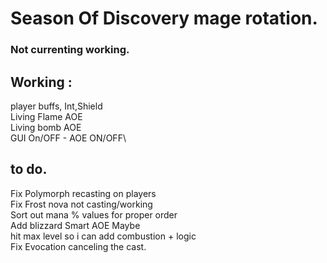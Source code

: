 # Season Of Discovery mage rotation.

### Not currenting working.

## Working : 

player buffs, Int,Shield\
Living Flame AOE\
Living bomb AOE\
GUI On/OFF - AOE ON/OFF\

## to do.
Fix Polymorph recasting on players\
Fix Frost nova not casting/working\
Sort out mana % values for proper order\
Add blizzard Smart AOE Maybe\
hit max level so i can add combustion + logic\
Fix Evocation canceling the cast.

